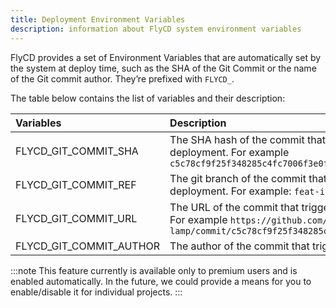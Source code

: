 ```yaml
---
title: Deployment Environment Variables
description: information about FlyCD system environment variables
---
```


FlyCD provides a set of Environment Variables that are automatically set by the system at deploy time, such as the SHA of the Git Commit or the name of the Git commit author. They’re prefixed with `FLYCD_`.

The table below contains the list of variables and their description:

| Variables           | Description    |
|:--------------------|:---------------|
|FLYCD_GIT_COMMIT_SHA |The SHA hash of the commit that triggered the deployment. For example `c5c78cf9f25f348285c4fc7006f3e0f17af330aa` |
|FLYCD_GIT_COMMIT_REF |The git branch of the commit that triggered the deployment. For example: `feat-instant-rollback`. |
|FLYCD_GIT_COMMIT_URL |The URL of the commit that triggered the deployment. For example `https://github.com/pmbanugo/silver-lamp/commit/c5c78cf9f25f348285c4fc7006f3e0f17af3300we` |
|FLYCD_GIT_COMMIT_AUTHOR |The author of the commit that triggered the deployment. |

:::note
This feature currently is available only to premium users and is enabled automatically. In the future, we could provide a means for you to enable/disable it for individual projects.
:::